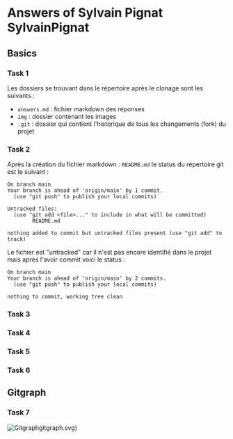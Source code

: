 # Answers of Sylvain Pignat SylvainPignat

## Basics
### Task 1

Les dossiers se trouvant dans le répertoire après le clonage sont les suivants : 
- ``answers.md`` :  fichier markdown des réponses
- ``img`` : dossier contenant les images 
- ``.git`` : dossier qui contient l'historique de tous les changements (fork) du projet

### Task 2

Après la création du fichier markdown : ``README.md`` le status du répertoire git est le suivant :
```
On branch main
Your branch is ahead of 'origin/main' by 1 commit.
  (use "git push" to publish your local commits)

Untracked files:
  (use "git add <file>..." to include in what will be committed)
        README.md

nothing added to commit but untracked files present (use "git add" to track)
```
Le fichier est "untracked" car il n'est pas encore identifié dans le projet mais après l'avoir commit voici le status :
```
On branch main
Your branch is ahead of 'origin/main' by 2 commits.
  (use "git push" to publish your local commits)
  
nothing to commit, working tree clean
```
### Task 3

### Task 4

### Task 5

### Task 6

## Gitgraph

### Task 7

![Gitgraph](img/gitgraph.svg)gitgraph.svg)